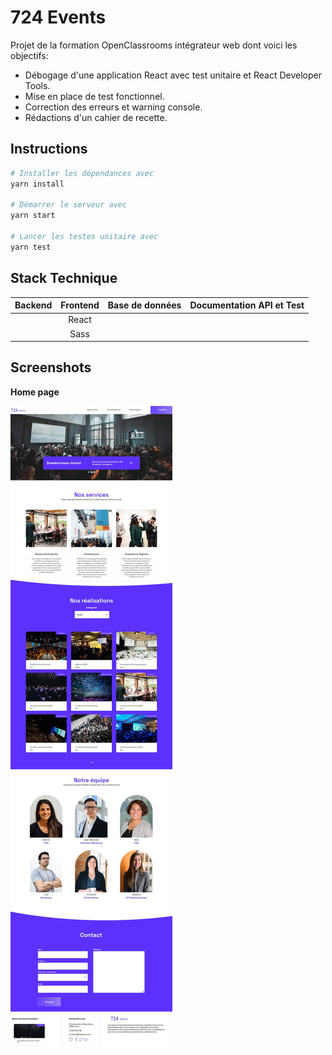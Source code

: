 # 724 Events

Projet de la formation OpenClassrooms intégrateur web dont voici les objectifs:

- Débogage d'une application React avec test unitaire et React Developer Tools.
- Mise en place de test fonctionnel.
- Correction des erreurs et warning console.
- Rédactions d'un cahier de recette.

## Instructions

```bash
# Installer les dépendances avec
yarn install

# Démarrer le serveur avec
yarn start

# Lancer les testes unitaire avec
yarn test

```

## Stack Technique

|  Backend   | Frontend | Base de données | Documentation API et Test |
|:----------:|:--------:|:---------------:|:-------------------------:|
|  |  React   |                 |                   |
|  |   Sass   |               |                     |

## Screenshots

**Home page**

![724 Events home page](https://github.com/Yelhie/724events/blob/master/screenshot/724events_24165446.jpg)
